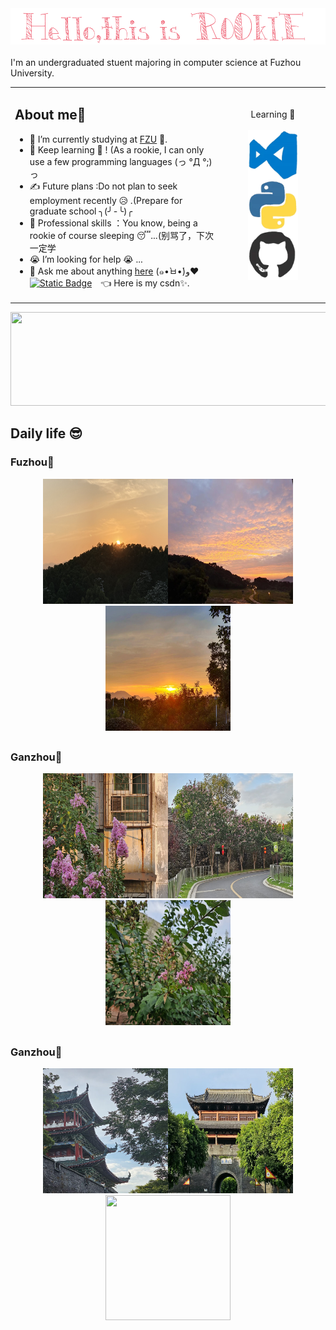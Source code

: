 <div align=center>
  <img src="https://github.com/R0OklE/pic/blob/main/image%20(2).png?raw=true" />
</div>
<br>
I'm an undergraduated stuent majoring in computer science at Fuzhou University.<br>
<table>
<tr>
<td width= "60%">

## About me👶  
- 🏫 I’m currently studying at [FZU](https://www.fzu.edu.cn/) 🐣.
- 🌱 Keep learning 💪 ! (As a rookie, I can only use a few programming languages (っ °Д °;)っ
- ✍ Future plans :Do not plan to seek employment recently 😥 .(Prepare for graduate school  ╮(╯-╰)╭
- 🛌 Professional skills ：You know, being a rookie of course sleeping 😴...(别骂了，下次一定学
- 😭 I’m looking for help 😭 ...
- 💬 Ask me about anything [here](https://github.com/R0OklE/R0OklE/issues) (๑•̀ㅂ•́)و❤<br>
 <a href="https://blog.csdn.net/m0_62667322?spm=1010.2135.3001.5421"><img alt="Static Badge" height="18" width="80" src="https://img.shields.io/badge/csdn-%E5%8D%9A%E5%AE%A2-blue?style=for-the-badge&labelColor=orange&color=grey"></a>&emsp;👈 Here is my csdn✨.



</td>
<td width= "30%">
<div align=center> 
Learning 📖<br>
<br>
<img align="center" height="80" width="80" src="https://github.com/R0OklE/pic/blob/main/1.webp"><br>
<img align="center" height="80" width="80" src="https://github.com/R0OklE/pic/blob/main/2.webp"><br>
<img align="center" height="80" width="80" src="https://github.com/R0OklE/pic/blob/main/3.webp">

<tr>
</table>

<img width="950" height="150"
src="https://camo.githubusercontent.com/e2fed45eeddf5c4e8af379d928f6c2da3617a343291af1763c6af7bab347e431/68747470733a2f2f63646e2e6a7364656c6976722e6e65742f67682f73756e3032323553554e2f73756e3032323553554e2f6173736574732f696d616765732f69636f6e2e706e67" /></div>

## Daily life 😎

  ### Fuzhou🌇
<div align=center>
<img height="200" width="200" src="https://github.com/R0OklE/pic/blob/main/IMG_0183.JPG"><img height="200" width="200" src="https://github.com/R0OklE/pic/blob/main/IMG_0262.JPG"><img height="200" width="200" src="https://github.com/R0OklE/pic/blob/main/IMG_0260.JPG">
</div>

 ## 
### Ganzhou🌼
<div align=center>
<img height="200" width="200" src="https://github.com/R0OklE/pic/blob/main/IMG_2739(20230830-211352).JPG"><img height="200" width="200" src="https://github.com/R0OklE/pic/blob/main/IMG_2740(20230830-211352).JPG"><img height="200" width="200" src="https://github.com/R0OklE/pic/blob/main/IMG_2782(20230906-120948).JPG">
</div>

 ## 
### Ganzhou🏯
<div align=center>
<img height="200" width="200" src="https://github.com/R0OklE/pic/blob/main/IMG_2742(20230830-211352).JPG"><img height="200" width="200" src="https://github.com/R0OklE/pic/blob/main/IMG_2781(20230906-120751).JPG"><img height="200" width="200" src="[https://github.com/R0OklE/pic/blob/main/IMG_2782(20230906-120948).JPG](https://github.com/R0OklE/pic/blob/main/IMG_2745(20230905-223710).JPG)">
</div>

<!--

```diff
- shabu 
+ text in green
! text in orange
# text in gray
@@ text in purple (and bold)@@
```

Here are some ideas to get you started:

- 🔭 I’m currently working on ...
- 🌱 I’m currently learning ...
- 👯 I’m looking to collaborate on ...
- 🤔 I’m looking for help with ...
- 💬 Ask me about ...
- 📫 How to reach me: ...
- 😄 Pronouns: ...
- ⚡ Fun fact: ...
-->
